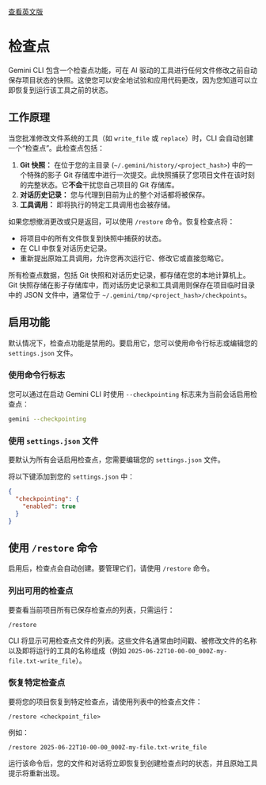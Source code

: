 [查看英文版](../../../docs/checkpointing.md)

# 检查点

Gemini CLI 包含一个检查点功能，可在 AI 驱动的工具进行任何文件修改之前自动保存项目状态的快照。这使您可以安全地试验和应用代码更改，因为您知道可以立即恢复到运行该工具之前的状态。

## 工作原理

当您批准修改文件系统的工具（如 `write_file` 或 `replace`）时，CLI 会自动创建一个“检查点”。此检查点包括：

1.  **Git 快照：** 在位于您的主目录 (`~/.gemini/history/<project_hash>`) 中的一个特殊的影子 Git 存储库中进行一次提交。此快照捕获了您项目文件在该时刻的完整状态。它**不会**干扰您自己项目的 Git 存储库。
2.  **对话历史记录：** 您与代理到目前为止的整个对话都将被保存。
3.  **工具调用：** 即将执行的特定工具调用也会被存储。

如果您想撤消更改或只是返回，可以使用 `/restore` 命令。恢复检查点将：

- 将项目中的所有文件恢复到快照中捕获的状态。
- 在 CLI 中恢复对话历史记录。
- 重新提出原始工具调用，允许您再次运行它、修改它或直接忽略它。

所有检查点数据，包括 Git 快照和对话历史记录，都存储在您的本地计算机上。Git 快照存储在影子存储库中，而对话历史记录和工具调用则保存在项目临时目录中的 JSON 文件中，通常位于 `~/.gemini/tmp/<project_hash>/checkpoints`。

## 启用功能

默认情况下，检查点功能是禁用的。要启用它，您可以使用命令行标志或编辑您的 `settings.json` 文件。

### 使用命令行标志

您可以通过在启动 Gemini CLI 时使用 `--checkpointing` 标志来为当前会话启用检查点：

```bash
gemini --checkpointing
```

### 使用 `settings.json` 文件

要默认为所有会话启用检查点，您需要编辑您的 `settings.json` 文件。

将以下键添加到您的 `settings.json` 中：

```json
{
  "checkpointing": {
    "enabled": true
  }
}
```

## 使用 `/restore` 命令

启用后，检查点会自动创建。要管理它们，请使用 `/restore` 命令。

### 列出可用的检查点

要查看当前项目所有已保存检查点的列表，只需运行：

```
/restore
```

CLI 将显示可用检查点文件的列表。这些文件名通常由时间戳、被修改文件的名称以及即将运行的工具的名称组成（例如 `2025-06-22T10-00-00_000Z-my-file.txt-write_file`）。

### 恢复特定检查点

要将您的项目恢复到特定检查点，请使用列表中的检查点文件：

```
/restore <checkpoint_file>
```

例如：

```
/restore 2025-06-22T10-00-00_000Z-my-file.txt-write_file
```

运行该命令后，您的文件和对话将立即恢复到创建检查点时的状态，并且原始工具提示将重新出现。